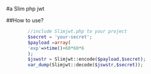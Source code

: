 #a Slim php jwt 

##How to use?

```php
		//include Slimjwt.php to your project
		$secret = 'your-secret';
		$payload =array(
		'exp'=>time()+60*60*6
		);
		$jswstr = Slimjwt::encode($payload,$secret);
		var_dump(Slimjwt::decode($jswstr,$secret));
```